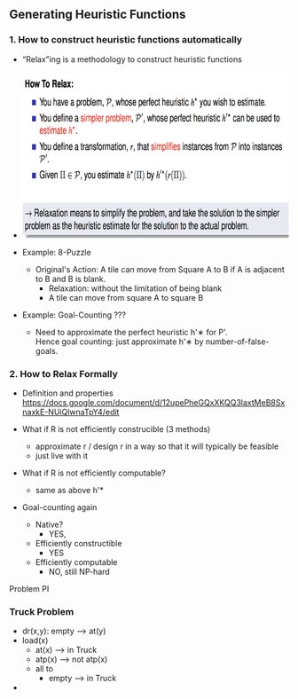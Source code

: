 ## Generating Heuristic Functions

### 1. How to construct heuristic functions automatically
+ “Relax”ing is a methodology to construct heuristic functions
+ <img src="https://github.com/Fannibals/AI/blob/master/pics/Relax.png" width= 700, height = 300> 

+ Example: 8-Puzzle
  - Original's Action: A tile can move from Square A to B if A is adjacent to B and B is blank.
    - Relaxation: without the limitation of being blank
    - A tile can move from square A to square B
    
+ Example: Goal-Counting  ???
  - Need to approximate the perfect heuristic h'∗ for P'.  
    Hence goal counting: just approximate h'∗ by number-of-false-goals.
    
### 2. How to Relax Formally    

+ Definition and properties
  https://docs.google.com/document/d/12upePheGQxXKQQ3laxtMeB8SxnaxkE-NUiQlwnaTpY4/edit
  
+ What if R is not efficiently construcible (3 methods)
  - approximate r / design r in a way so that it will typically be feasible
  - just live with it 
+ What if R is not efficiently computable?
  - same as above h'*

+ Goal-counting again
  - Native?
    - YES, 
  - Efficiently constructible
    - YES
  - Efficiently computable
    - NO, still NP-hard
 
 Problem PI
 
### Truck Problem
+ dr(x,y): empty --> at(y)
+ load(x) 
  - at(x)  --> in Truck        
  - atp(x) --> not atp(x)
  - all to 
    - empty --> in Truck
+ 
